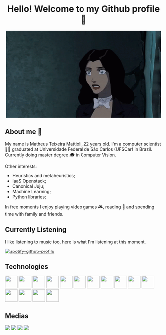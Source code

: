 <h1 align="center">Hello! Welcome to my Github profile 👋 </h1>

<p align="center">
  <img src="zatanna_hello.gif" alt="Banner">
</p>

## About me 👻

<!--
**matheustmattioli/matheustmattioli** is a ✨ _special_ ✨ repository because its `README.md` (this file) appears on your GitHub profile.

Here are some ideas to get you started:

- 🔭 I’m currently working on ...
- 🌱 I’m currently learning ...
- 👯 I’m looking to collaborate on ...
- 🤔 I’m looking for help with ...
- 💬 Ask me about ...
- 📫 How to reach me: ...
- 😄 Pronouns: ...
- ⚡ Fun fact: ...
-->

My name is Matheus Teixeira Mattioli, 22 years old. I'm a computer scientist 🧑‍💻 graduated at Universidade Federal de São Carlos (UFSCar) in Brazil.  
Currently <!-- working as Cloud Software Engineer ☁️ at [luizalabs](https://www.magazineluiza.com.br/) and --> doing master degree 🎓 in Computer Vision.

Other interests:
 - Heuristics and metaheuristics;
 - IaaS Openstack;
 - Canonical Juju;
 - Machine Learning;
 - Python libraries;

In free moments I enjoy playing video games 🎮, reading 📖 and spending time with family and friends.  


 

## Currently Listening

I like listening to music too, here is what I'm listening at this moment. 

[![spotify-github-profile](https://spotify-github-profile.vercel.app/api/view?uid=thegkdogifjhif&cover_image=true&theme=novatorem&show_offline=false&background_color=121212&interchange=false&bar_color=53b14f&bar_color_cover=true)](https://github.com/kittinan/spotify-github-profile)

## Technologies

<img loading="lazy" src="https://cdn.jsdelivr.net/gh/devicons/devicon/icons/git/git-original.svg" width="40" height="40"/> <img loading="lazy" src="https://cdn.jsdelivr.net/gh/devicons/devicon/icons/kubernetes/kubernetes-plain-wordmark.svg" width="40" height="40"/> <img loading="lazy" src="https://cdn.jsdelivr.net/gh/devicons/devicon/icons/c/c-original.svg" width="40" height="40"/> <img loading="lazy" src="https://cdn.jsdelivr.net/gh/devicons/devicon/icons/bash/bash-original.svg" width="40" height="40"/> <img loading="lazy" src="https://cdn.jsdelivr.net/gh/devicons/devicon/icons/mysql/mysql-original.svg" width="40" height="40"/> <img loading="lazy" src="https://cdn.jsdelivr.net/gh/devicons/devicon/icons/ubuntu/ubuntu-plain.svg" width="40" height="40"/> <img loading="lazy" src="https://cdn.jsdelivr.net/gh/devicons/devicon/icons/jupyter/jupyter-original.svg" width="40" height="40"/> <img loading="lazy" src="https://cdn.jsdelivr.net/gh/devicons/devicon/icons/python/python-original.svg" width="40" height="40"/> <img loading="lazy" src="https://cdn.jsdelivr.net/gh/devicons/devicon/icons/numpy/numpy-original.svg" width="40" height="40"/> <img loading="lazy" src="https://cdn.jsdelivr.net/gh/devicons/devicon/icons/pandas/pandas-original-wordmark.svg" width="40" height="40"/> <img loading="lazy" src="https://cdn.jsdelivr.net/gh/devicons/devicon/icons/pytorch/pytorch-plain-wordmark.svg" width="40" height="40"/> <img loading="lazy" src="https://cdn.jsdelivr.net/gh/devicons/devicon/icons/lua/lua-original.svg" width="40" height="40"/> <img loading="lazy" src="https://cdn.jsdelivr.net/gh/devicons/devicon/icons/redhat/redhat-original.svg" width="40" height="40"/> <img loading="lazy" src="https://cdn.jsdelivr.net/gh/devicons/devicon/icons/tailwindcss/tailwindcss-original-wordmark.svg" width="40" height="40"/> <img loading="lazy" src="https://cdn.jsdelivr.net/gh/devicons/devicon/icons/anaconda/anaconda-original-wordmark.svg" width="40" height="40"/> 

## Medias

<div>
<a href="https://www.linkedin.com/in/matheus-mattioli-b2727718b" target="_blank"><img loading="lazy" src="https://img.shields.io/badge/-LinkedIn-%230077B5?style=for-the-badge&logo=linkedin&logoColor=white" target="_blank"></a>   
<a href="https://instagram.com/matheustmattioli" target="_blank"><img loading="lazy" src="https://img.shields.io/badge/-Instagram-%23E4405F?style=for-the-badge&logo=instagram&logoColor=white" target="_blank"></a>
<a href = "mailto:matheus.mattioli@estudante.ufscar.br"><img loading="lazy" src="https://img.shields.io/badge/Gmail-D14836?style=for-the-badge&logo=gmail&logoColor=white" target="_blank"></a>
<a href="https://www.twitch.tv/gkdogifjhif" target="_blank"><img loading="lazy" src="https://img.shields.io/badge/Twitch-9146FF?style=for-the-badge&logo=twitch&logoColor=white" target="_blank"></a>
</div>

